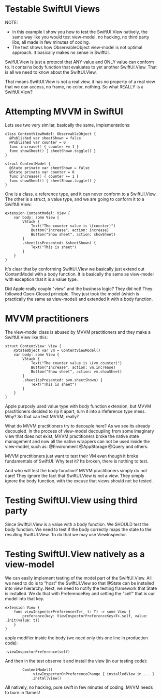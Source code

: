 # Testable SwiftUI Views
NOTE:
- In this example I show you how to test the SwiftUI.View natively, the same way like you would test view-model, no hacking, no third party libs, all made in few minutes of coding.
- The test shows how ObservableObject view-model is not optimal approach. It basically makes no sense in SwiftUI.

SwifUI.View is just a protocol that ANY value and ONLY value can conform to. It contains body function that evaluates to yet another SwiftUI.View. That is all we need to know about the SwiftUI.View.

That means SwiftUI.View is not a real view, it has no property of a real view that we can access, no frame, no color, nothing. So what REALLY is a SwiftUI.View?

# Attempting MVVM in SwiftUI

Lets see two very similar, basically the same, implementations:

```
class ContentViewModel: ObservableObject {
  @Published var sheetShown = false
  @Published var counter = 0
  func increase() { counter += 1 }
  func showSheet() { sheetShown.toggle() }
}

struct ContentModel {
  @State private var sheetShown = false
  @State private var counter = 0
  func increase() { counter += 1 }
  func showSheet() { sheetShown.toggle() }
}
```
One is a class, a reference type, and it can never conform to a SwiftUI.View.\
The other is a struct, a value type, and we are going to conform it to a SwiftUI.View:

```
extension ContentModel: View {
    var body: some View {
        VStack {
            Text("The counter value is \(counter)")
            Button("Increase", action: increase)
            Button("Show sheet", action: showSheet)
        }
        .sheet(isPresented: $sheetShown) {
            Text("This is sheet")
        }
    }
}
```
It's clear that by conforming SwiftUI.View we basically just extend out ContentModel with a body function. It is basically the same as view-model with exception that it is a value type.

Did Apple really couple "view" and the business logic? They did not! They followed Open-Closed principle. They just took the model (which is practically the same as view-model) and extended it with a body function.

# MVVM practitioners

The view-model class is abused by MVVM practitioners and they make a SwiftUI.View like this:
```
struct ContentView: View {
    @StateObject var vm = ContentViewModel()
    var body: some View {
        VStack {
            Text("The counter value is \(vm.counter)")
            Button("Increase", action: vm.increase)
            Button("Show sheet", action: vm.showSheet)
        }
        .sheet(isPresented: $vm.sheetShown) {
            Text("This is sheet")
        }
    }
}
```
Apple purposly used value type with body function extension, but MVVM practitioners decided to rip it apart, turn it into a rfeference type mess. Why? So that can test MVVM, really?

What do MVVM practitioners try to decouple here? As we see its already decoupled. In the process of view-model decoupling from some imaginary view that does not exist, MVVM practitioners broke the native state management and now all the native wrappers can not be used inside the view-model, such as: @Environment @AppStorage @Query and others.

MVVM practitioners just want to test their VM even though it broke fundamentals of SwiftUI. Why test it? Its broken, there is nothing to test.

And who will test the body function? MVVM practitioners simply do not care! They ignore the fact that SwiftUI.View is not a view. They simply ignore the body function, with the excuse that views should not be tested.

# Testing SwiftUI.View using third party

Since SwiftUI.View is a value with a body function. We SHOULD test the body function. We need to test if the body correctly maps the state to the resulting SwiftUI.View.
To do that we may use ViewInspector.

# Testing SwiftUI.View natively as a view-model

We can easily implement testing of the model part of the SwiftUI.View. All we need to do is to "host" the SwiftUI.View so that @State can be installed into view hierarchy.
Next, we need to notify the testing framework that State is installed. We do that with PreferenceKey and setting the "self" that is our model into that key.
```
extension View {
    func viewInspectorPreference<T>(_ t: T) -> some View {
        preference(key: ViewInspectorPreferenceKey<T>.self, value: .init(value: t))
    }
}
```
apply modifier inside the body (we need only this one line in production code):
```
.viewInspectorPreference(self)
```
And then in the test observe it and install the view (in our testing code):
```
        ContentModel()
            .viewInspectorOnPreferenceChange { installedView in ... }
            .installView()
```
All natively, no hacking, pure swift in few minutes of coding. MVVM needs to burn in flames!


